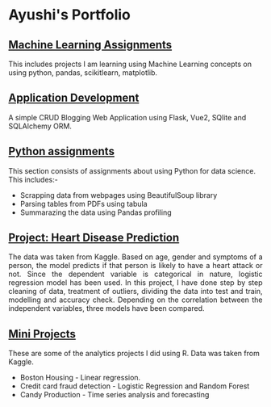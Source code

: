 # Ayushi's Portfolio

## [Machine Learning Assignments](https://github.com/w1ndwatcher/mlpractice)
This includes projects I am learning using Machine Learning concepts on using python, pandas, scikitlearn, matplotlib.

## [Application Development](https://github.com/w1ndwatcher/flask-vue-crud-blog)
A simple CRUD Blogging Web Application using Flask, Vue2, SQlite and SQLAlchemy ORM.
 
## [Python assignments](https://github.com/w1nterb1rd/Python-Assignments) <br>
This section consists of assignments about using Python for data science. This includes:-
 * Scrapping data from webpages using BeautifulSoup library
 * Parsing tables from PDFs using tabula
 * Summarazing the data using Pandas profiling

## [Project: Heart Disease Prediction](https://github.com/w1nterb1rd/Heart-Disease-Prediction)
<p align=justify>The data was taken from Kaggle. Based on age, gender and symptoms of a person, the model predicts if that person is likely to have a heart attack or not. Since the dependent variable is categorical in nature, logistic regression model has been used. In this project, I have done step by step cleaning of data, treatment of outliers, dividing the data into test and train, modelling and accuracy check. Depending on the correlation between the independent variables, three models have been compared.</p>

## [Mini Projects](https://github.com/w1nterb1rd/Mini-Projects)

 These are some of the analytics projects I did using R. Data was taken from Kaggle.
 
 * Boston Housing - Linear regression.
 * Credit card fraud detection - Logistic Regression and Random Forest
 * Candy Production -  Time series analysis and forecasting

